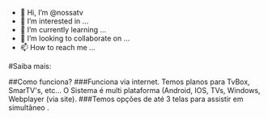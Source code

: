 - 👋 Hi, I’m @nossatv
- 👀 I’m interested in ...
- 🌱 I’m currently learning ...
- 💞️ I’m looking to collaborate on ...
- 📫 How to reach me ...

<!---
nossatv/nossatv is a ✨ special ✨ repository because its `README.md` (this file) appears on your GitHub profile.
You can click the Preview link to take a look at your changes.
--->
#Saiba mais:

##Como funciona?
###Funciona via internet. Temos planos para TvBox, SmarTV's, etc... O Sistema é multi plataforma (Android, IOS, TVs, Windows, Webplayer (via site). 
###Temos opções de até 3 telas para assistir em simultâneo .

